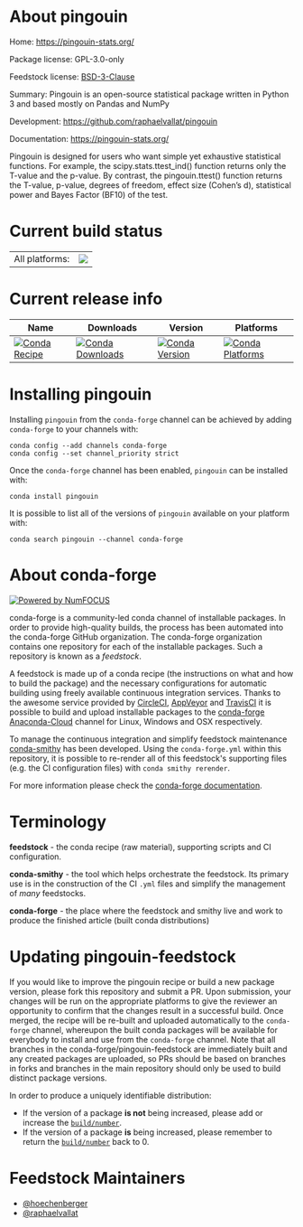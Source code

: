 About pingouin
==============

Home: https://pingouin-stats.org/

Package license: GPL-3.0-only

Feedstock license: [BSD-3-Clause](https://github.com/conda-forge/pingouin-feedstock/blob/master/LICENSE.txt)

Summary: Pingouin is an open-source statistical package written in Python 3 and based mostly on Pandas and NumPy

Development: https://github.com/raphaelvallat/pingouin

Documentation: https://pingouin-stats.org/

Pingouin is designed for users who want simple yet exhaustive statistical functions.
For example, the scipy.stats.ttest_ind() function returns only the T-value and the p-value.
By contrast, the pingouin.ttest() function returns the T-value, p-value, degrees of freedom,
effect size (Cohen’s d), statistical power and Bayes Factor (BF10) of the test.


Current build status
====================


<table><tr><td>All platforms:</td>
    <td>
      <a href="https://dev.azure.com/conda-forge/feedstock-builds/_build/latest?definitionId=2333&branchName=master">
        <img src="https://dev.azure.com/conda-forge/feedstock-builds/_apis/build/status/pingouin-feedstock?branchName=master">
      </a>
    </td>
  </tr>
</table>

Current release info
====================

| Name | Downloads | Version | Platforms |
| --- | --- | --- | --- |
| [![Conda Recipe](https://img.shields.io/badge/recipe-pingouin-green.svg)](https://anaconda.org/conda-forge/pingouin) | [![Conda Downloads](https://img.shields.io/conda/dn/conda-forge/pingouin.svg)](https://anaconda.org/conda-forge/pingouin) | [![Conda Version](https://img.shields.io/conda/vn/conda-forge/pingouin.svg)](https://anaconda.org/conda-forge/pingouin) | [![Conda Platforms](https://img.shields.io/conda/pn/conda-forge/pingouin.svg)](https://anaconda.org/conda-forge/pingouin) |

Installing pingouin
===================

Installing `pingouin` from the `conda-forge` channel can be achieved by adding `conda-forge` to your channels with:

```
conda config --add channels conda-forge
conda config --set channel_priority strict
```

Once the `conda-forge` channel has been enabled, `pingouin` can be installed with:

```
conda install pingouin
```

It is possible to list all of the versions of `pingouin` available on your platform with:

```
conda search pingouin --channel conda-forge
```


About conda-forge
=================

[![Powered by NumFOCUS](https://img.shields.io/badge/powered%20by-NumFOCUS-orange.svg?style=flat&colorA=E1523D&colorB=007D8A)](http://numfocus.org)

conda-forge is a community-led conda channel of installable packages.
In order to provide high-quality builds, the process has been automated into the
conda-forge GitHub organization. The conda-forge organization contains one repository
for each of the installable packages. Such a repository is known as a *feedstock*.

A feedstock is made up of a conda recipe (the instructions on what and how to build
the package) and the necessary configurations for automatic building using freely
available continuous integration services. Thanks to the awesome service provided by
[CircleCI](https://circleci.com/), [AppVeyor](https://www.appveyor.com/)
and [TravisCI](https://travis-ci.com/) it is possible to build and upload installable
packages to the [conda-forge](https://anaconda.org/conda-forge)
[Anaconda-Cloud](https://anaconda.org/) channel for Linux, Windows and OSX respectively.

To manage the continuous integration and simplify feedstock maintenance
[conda-smithy](https://github.com/conda-forge/conda-smithy) has been developed.
Using the ``conda-forge.yml`` within this repository, it is possible to re-render all of
this feedstock's supporting files (e.g. the CI configuration files) with ``conda smithy rerender``.

For more information please check the [conda-forge documentation](https://conda-forge.org/docs/).

Terminology
===========

**feedstock** - the conda recipe (raw material), supporting scripts and CI configuration.

**conda-smithy** - the tool which helps orchestrate the feedstock.
                   Its primary use is in the construction of the CI ``.yml`` files
                   and simplify the management of *many* feedstocks.

**conda-forge** - the place where the feedstock and smithy live and work to
                  produce the finished article (built conda distributions)


Updating pingouin-feedstock
===========================

If you would like to improve the pingouin recipe or build a new
package version, please fork this repository and submit a PR. Upon submission,
your changes will be run on the appropriate platforms to give the reviewer an
opportunity to confirm that the changes result in a successful build. Once
merged, the recipe will be re-built and uploaded automatically to the
`conda-forge` channel, whereupon the built conda packages will be available for
everybody to install and use from the `conda-forge` channel.
Note that all branches in the conda-forge/pingouin-feedstock are
immediately built and any created packages are uploaded, so PRs should be based
on branches in forks and branches in the main repository should only be used to
build distinct package versions.

In order to produce a uniquely identifiable distribution:
 * If the version of a package **is not** being increased, please add or increase
   the [``build/number``](https://docs.conda.io/projects/conda-build/en/latest/resources/define-metadata.html#build-number-and-string).
 * If the version of a package **is** being increased, please remember to return
   the [``build/number``](https://docs.conda.io/projects/conda-build/en/latest/resources/define-metadata.html#build-number-and-string)
   back to 0.

Feedstock Maintainers
=====================

* [@hoechenberger](https://github.com/hoechenberger/)
* [@raphaelvallat](https://github.com/raphaelvallat/)

